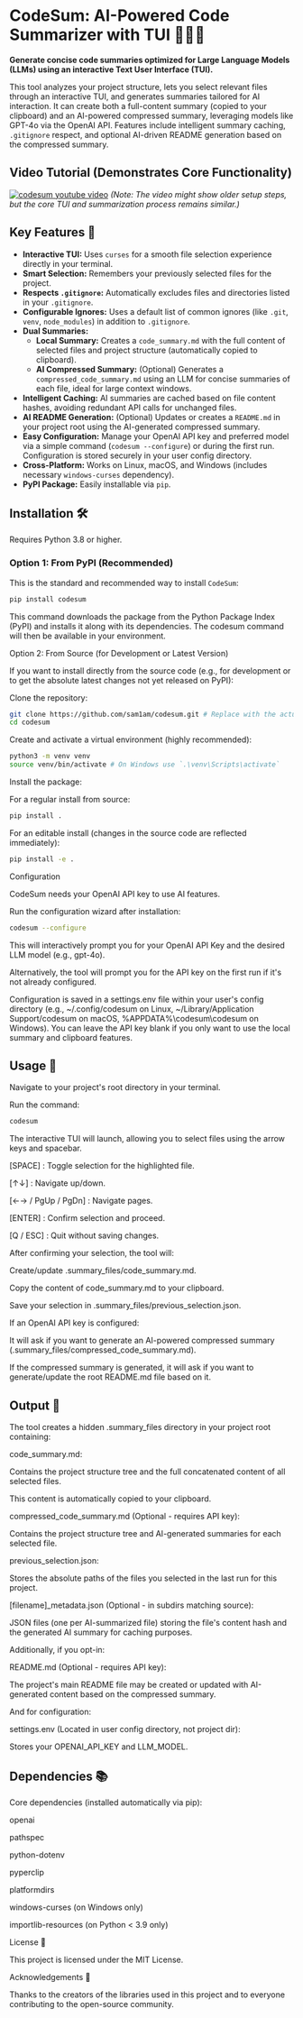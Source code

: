 # CodeSum: AI-Powered Code Summarizer with TUI 🐍📄✨

**Generate concise code summaries optimized for Large Language Models (LLMs) using an interactive Text User Interface (TUI).**

This tool analyzes your project structure, lets you select relevant files through an interactive TUI, and generates summaries tailored for AI interaction. It can create both a full-content summary (copied to your clipboard) and an AI-powered compressed summary, leveraging models like GPT-4o via the OpenAI API. Features include intelligent summary caching, `.gitignore` respect, and optional AI-driven README generation based on the compressed summary.

## Video Tutorial (Demonstrates Core Functionality)

[![codesum youtube video](https://img.youtube.com/vi/IY-KIMyUaB8/0.jpg)](https://www.youtube.com/watch?v=IY-KIMyUaB8)
*(Note: The video might show older setup steps, but the core TUI and summarization process remains similar.)*

## Key Features 🔑

*   **Interactive TUI:** Uses `curses` for a smooth file selection experience directly in your terminal.
*   **Smart Selection:** Remembers your previously selected files for the project.
*   **Respects `.gitignore`:** Automatically excludes files and directories listed in your `.gitignore`.
*   **Configurable Ignores:** Uses a default list of common ignores (like `.git`, `venv`, `node_modules`) in addition to `.gitignore`.
*   **Dual Summaries:**
    *   **Local Summary:** Creates a `code_summary.md` with the full content of selected files and project structure (automatically copied to clipboard).
    *   **AI Compressed Summary:** (Optional) Generates a `compressed_code_summary.md` using an LLM for concise summaries of each file, ideal for large context windows.
*   **Intelligent Caching:** AI summaries are cached based on file content hashes, avoiding redundant API calls for unchanged files.
*   **AI README Generation:** (Optional) Updates or creates a `README.md` in your project root using the AI-generated compressed summary.
*   **Easy Configuration:** Manage your OpenAI API key and preferred model via a simple command (`codesum --configure`) or during the first run. Configuration is stored securely in your user config directory.
*   **Cross-Platform:** Works on Linux, macOS, and Windows (includes necessary `windows-curses` dependency).
*   **PyPI Package:** Easily installable via `pip`.

## Installation 🛠️

Requires Python 3.8 or higher.

### Option 1: From PyPI (Recommended)

This is the standard and recommended way to install `CodeSum`:

```sh
pip install codesum
```


This command downloads the package from the Python Package Index (PyPI) and installs it along with its dependencies. The codesum command will then be available in your environment.

Option 2: From Source (for Development or Latest Version)

If you want to install directly from the source code (e.g., for development or to get the absolute latest changes not yet released on PyPI):

Clone the repository:

```sh
git clone https://github.com/sam1am/codesum.git # Replace with the actual repo URL
cd codesum
```

Create and activate a virtual environment (highly recommended):

```sh
python3 -m venv venv
source venv/bin/activate # On Windows use `.\venv\Scripts\activate`
```

Install the package:

For a regular install from source:

```sh
pip install .
```

For an editable install (changes in the source code are reflected immediately):

```sh
pip install -e .
```

Configuration

CodeSum needs your OpenAI API key to use AI features.

Run the configuration wizard after installation:

```sh
codesum --configure
```

This will interactively prompt you for your OpenAI API Key and the desired LLM model (e.g., gpt-4o).

Alternatively, the tool will prompt you for the API key on the first run if it's not already configured.

Configuration is saved in a settings.env file within your user's config directory (e.g., ~/.config/codesum on Linux, ~/Library/Application Support/codesum on macOS, %APPDATA%\codesum\codesum on Windows). You can leave the API key blank if you only want to use the local summary and clipboard features.

## Usage 🚀

Navigate to your project's root directory in your terminal.

Run the command:

```sh
codesum
```

The interactive TUI will launch, allowing you to select files using the arrow keys and spacebar.

[SPACE] : Toggle selection for the highlighted file.

[↑↓] : Navigate up/down.

[←→ / PgUp / PgDn] : Navigate pages.

[ENTER] : Confirm selection and proceed.

[Q / ESC] : Quit without saving changes.

After confirming your selection, the tool will:

Create/update .summary_files/code_summary.md.

Copy the content of code_summary.md to your clipboard.

Save your selection in .summary_files/previous_selection.json.

If an OpenAI API key is configured:

It will ask if you want to generate an AI-powered compressed summary (.summary_files/compressed_code_summary.md).

If the compressed summary is generated, it will ask if you want to generate/update the root README.md file based on it.

## Output 📂

The tool creates a hidden .summary_files directory in your project root containing:

code_summary.md:

Contains the project structure tree and the full concatenated content of all selected files.

This content is automatically copied to your clipboard.

compressed_code_summary.md (Optional - requires API key):

Contains the project structure tree and AI-generated summaries for each selected file.

previous_selection.json:

Stores the absolute paths of the files you selected in the last run for this project.

[filename]_metadata.json (Optional - in subdirs matching source):

JSON files (one per AI-summarized file) storing the file's content hash and the generated AI summary for caching purposes.

Additionally, if you opt-in:

README.md (Optional - requires API key):

The project's main README file may be created or updated with AI-generated content based on the compressed summary.

And for configuration:

settings.env (Located in user config directory, not project dir):

Stores your OPENAI_API_KEY and LLM_MODEL.

## Dependencies 📚

Core dependencies (installed automatically via pip):

openai

pathspec

python-dotenv

pyperclip

platformdirs

windows-curses (on Windows only)

importlib-resources (on Python < 3.9 only)

License 📜

This project is licensed under the MIT License.

Acknowledgements 🙌

Thanks to the creators of the libraries used in this project and to everyone contributing to the open-source community.